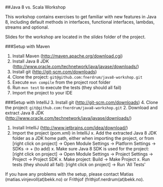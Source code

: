 ##Java 8 vs. Scala Workshop

This workshop contains exercises to get familiar with new features in Java 8, including default methods in interfaces, functional interfaces, lambdas, streams and optional. 

Slides for the workshop are located in the _slides_ folder of the project.

###Setup with Maven
1. Install Maven (http://maven.apache.org/download.cgi)
2. Install Java 8 JDK (http://www.oracle.com/technetwork/java/javase/downloads/)
3. Install git (http://git-scm.com/downloads)
4. Clone the project: `git@github.com:fnerdrum/java8-workshop.git`
5. Execute `mvn compile` from the project root folder
6. Run `mvn test` to execute the tests (they should all fail)
7. Import the project to your IDE

###Setup with IntelliJ
3. Install git (http://git-scm.com/downloads)
4. Clone the project: `git@github.com:fnerdrum/java8-workshop.git`
2. Download and extract Java 8 JDK (http://www.oracle.com/technetwork/java/javase/downloads/)
1. Install IntelliJ (http://www.jetbrains.com/idea/download/)
7. Import the project (pom.xml) in IntelliJ
x. Add the extracted Java 8 JDK folder as a JDK home path, either when importing the project, or from [right click on project] -> Open Module Settings -> Platform Settings -> SDKs -> + (to add)
x. Make sure Java 8 SDK is used for the project: [right click on project] -> Open Module Settings -> Project Settings -> Project -> Project SDK
x. Make project: Build -> Make Project
x. Run tests (they should all fail): [right click on project] -> Run 'All Tests'

If you have any problems with the setup, please contact Matias (matias.vinjevoll(at)bekk.no) or Frithjof (frithjof.nerdrum(at)bekk.no).